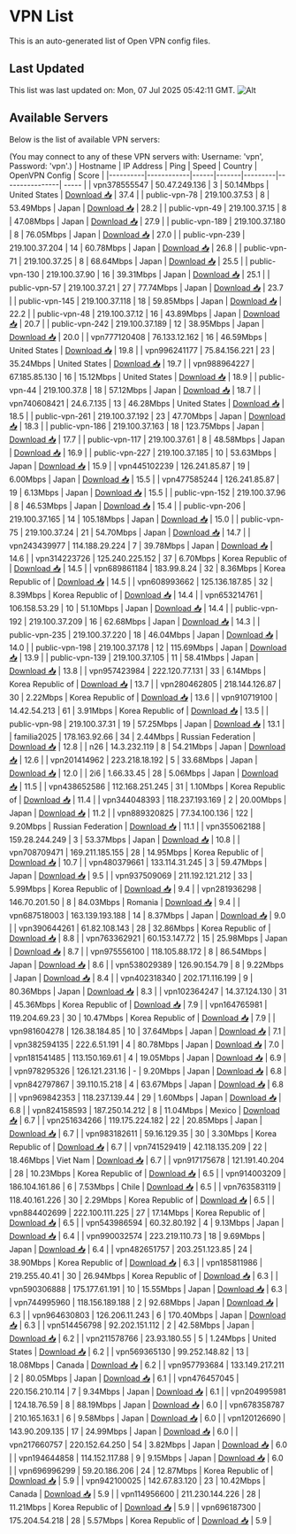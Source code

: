 # VPN List

This is an auto-generated list of Open VPN config files.

## Last Updated

This list was last updated on: Mon, 07 Jul 2025 05:42:11 GMT.
![Alt](https://repobeats.axiom.co/api/embed/186b98318ef1479477931607c1ad7d823f12451f.svg "Repobeats analytics image")

## Available Servers

Below is the list of available VPN servers:

(You may connect to any of these VPN servers with: Username: 'vpn', Password: 'vpn'.)
| Hostname | IP Address | Ping | Speed | Country | OpenVPN Config | Score |
|----------|------------|------|-------|---------|----------------| ----- |
| vpn378555547 | 50.47.249.136 | 3 | 50.14Mbps | United States | [Download 📥](./configs/server_0_US.ovpn) | 37.4 |
| public-vpn-78 | 219.100.37.53 | 8 | 53.49Mbps | Japan | [Download 📥](./configs/server_1_JP.ovpn) | 28.2 |
| public-vpn-49 | 219.100.37.15 | 8 | 47.08Mbps | Japan | [Download 📥](./configs/server_2_JP.ovpn) | 27.9 |
| public-vpn-189 | 219.100.37.180 | 8 | 76.05Mbps | Japan | [Download 📥](./configs/server_3_JP.ovpn) | 27.0 |
| public-vpn-239 | 219.100.37.204 | 14 | 60.78Mbps | Japan | [Download 📥](./configs/server_4_JP.ovpn) | 26.8 |
| public-vpn-71 | 219.100.37.25 | 8 | 68.64Mbps | Japan | [Download 📥](./configs/server_5_JP.ovpn) | 25.5 |
| public-vpn-130 | 219.100.37.90 | 16 | 39.31Mbps | Japan | [Download 📥](./configs/server_6_JP.ovpn) | 25.1 |
| public-vpn-57 | 219.100.37.21 | 27 | 77.74Mbps | Japan | [Download 📥](./configs/server_7_JP.ovpn) | 23.7 |
| public-vpn-145 | 219.100.37.118 | 18 | 59.85Mbps | Japan | [Download 📥](./configs/server_8_JP.ovpn) | 22.2 |
| public-vpn-48 | 219.100.37.12 | 16 | 43.89Mbps | Japan | [Download 📥](./configs/server_9_JP.ovpn) | 20.7 |
| public-vpn-242 | 219.100.37.189 | 12 | 38.95Mbps | Japan | [Download 📥](./configs/server_10_JP.ovpn) | 20.0 |
| vpn777120408 | 76.133.12.162 | 16 | 46.59Mbps | United States | [Download 📥](./configs/server_11_US.ovpn) | 19.8 |
| vpn996241177 | 75.84.156.221 | 23 | 35.24Mbps | United States | [Download 📥](./configs/server_12_US.ovpn) | 19.7 |
| vpn988964227 | 67.185.85.130 | 16 | 15.12Mbps | United States | [Download 📥](./configs/server_13_US.ovpn) | 18.9 |
| public-vpn-44 | 219.100.37.8 | 18 | 57.12Mbps | Japan | [Download 📥](./configs/server_14_JP.ovpn) | 18.7 |
| vpn740608421 | 24.6.7.135 | 13 | 46.28Mbps | United States | [Download 📥](./configs/server_15_US.ovpn) | 18.5 |
| public-vpn-261 | 219.100.37.192 | 23 | 47.70Mbps | Japan | [Download 📥](./configs/server_16_JP.ovpn) | 18.3 |
| public-vpn-186 | 219.100.37.163 | 18 | 123.75Mbps | Japan | [Download 📥](./configs/server_17_JP.ovpn) | 17.7 |
| public-vpn-117 | 219.100.37.61 | 8 | 48.58Mbps | Japan | [Download 📥](./configs/server_18_JP.ovpn) | 16.9 |
| public-vpn-227 | 219.100.37.185 | 10 | 53.63Mbps | Japan | [Download 📥](./configs/server_19_JP.ovpn) | 15.9 |
| vpn445102239 | 126.241.85.87 | 19 | 6.00Mbps | Japan | [Download 📥](./configs/server_20_JP.ovpn) | 15.5 |
| vpn477585244 | 126.241.85.87 | 19 | 6.13Mbps | Japan | [Download 📥](./configs/server_21_JP.ovpn) | 15.5 |
| public-vpn-152 | 219.100.37.96 | 8 | 46.53Mbps | Japan | [Download 📥](./configs/server_22_JP.ovpn) | 15.4 |
| public-vpn-206 | 219.100.37.165 | 14 | 105.18Mbps | Japan | [Download 📥](./configs/server_23_JP.ovpn) | 15.0 |
| public-vpn-75 | 219.100.37.24 | 21 | 54.70Mbps | Japan | [Download 📥](./configs/server_24_JP.ovpn) | 14.7 |
| vpn243439977 | 114.188.29.224 | 7 | 39.78Mbps | Japan | [Download 📥](./configs/server_25_JP.ovpn) | 14.6 |
| vpn314223726 | 125.240.225.152 | 37 | 6.70Mbps | Korea Republic of | [Download 📥](./configs/server_26_KR.ovpn) | 14.5 |
| vpn689861184 | 183.99.8.24 | 32 | 8.36Mbps | Korea Republic of | [Download 📥](./configs/server_27_KR.ovpn) | 14.5 |
| vpn608993662 | 125.136.187.85 | 32 | 8.39Mbps | Korea Republic of | [Download 📥](./configs/server_28_KR.ovpn) | 14.4 |
| vpn653214761 | 106.158.53.29 | 10 | 51.10Mbps | Japan | [Download 📥](./configs/server_29_JP.ovpn) | 14.4 |
| public-vpn-192 | 219.100.37.209 | 16 | 62.68Mbps | Japan | [Download 📥](./configs/server_30_JP.ovpn) | 14.3 |
| public-vpn-235 | 219.100.37.220 | 18 | 46.04Mbps | Japan | [Download 📥](./configs/server_31_JP.ovpn) | 14.0 |
| public-vpn-198 | 219.100.37.178 | 12 | 115.69Mbps | Japan | [Download 📥](./configs/server_32_JP.ovpn) | 13.9 |
| public-vpn-139 | 219.100.37.105 | 11 | 58.41Mbps | Japan | [Download 📥](./configs/server_33_JP.ovpn) | 13.8 |
| vpn957423984 | 222.120.77.131 | 33 | 6.14Mbps | Korea Republic of | [Download 📥](./configs/server_34_KR.ovpn) | 13.7 |
| vpn280462805 | 218.144.126.87 | 30 | 2.22Mbps | Korea Republic of | [Download 📥](./configs/server_35_KR.ovpn) | 13.6 |
| vpn910719100 | 14.42.54.213 | 61 | 3.91Mbps | Korea Republic of | [Download 📥](./configs/server_36_KR.ovpn) | 13.5 |
| public-vpn-98 | 219.100.37.31 | 19 | 57.25Mbps | Japan | [Download 📥](./configs/server_37_JP.ovpn) | 13.1 |
| familia2025 | 178.163.92.66 | 34 | 2.44Mbps | Russian Federation | [Download 📥](./configs/server_38_RU.ovpn) | 12.8 |
| n26 | 14.3.232.119 | 8 | 54.21Mbps | Japan | [Download 📥](./configs/server_39_JP.ovpn) | 12.6 |
| vpn201414962 | 223.218.18.192 | 5 | 33.68Mbps | Japan | [Download 📥](./configs/server_40_JP.ovpn) | 12.0 |
| 2i6 | 1.66.33.45 | 28 | 5.06Mbps | Japan | [Download 📥](./configs/server_41_JP.ovpn) | 11.5 |
| vpn438652586 | 112.168.251.245 | 31 | 1.10Mbps | Korea Republic of | [Download 📥](./configs/server_42_KR.ovpn) | 11.4 |
| vpn344048393 | 118.237.193.169 | 2 | 20.00Mbps | Japan | [Download 📥](./configs/server_43_JP.ovpn) | 11.2 |
| vpn889320825 | 77.34.100.136 | 122 | 9.20Mbps | Russian Federation | [Download 📥](./configs/server_44_RU.ovpn) | 11.1 |
| vpn355062188 | 159.28.244.249 | 3 | 53.37Mbps | Japan | [Download 📥](./configs/server_45_JP.ovpn) | 10.8 |
| vpn708709471 | 169.211.185.155 | 28 | 14.95Mbps | Korea Republic of | [Download 📥](./configs/server_46_KR.ovpn) | 10.7 |
| vpn480379661 | 133.114.31.245 | 3 | 59.47Mbps | Japan | [Download 📥](./configs/server_47_JP.ovpn) | 9.5 |
| vpn937509069 | 211.192.121.212 | 33 | 5.99Mbps | Korea Republic of | [Download 📥](./configs/server_48_KR.ovpn) | 9.4 |
| vpn281936298 | 146.70.201.50 | 8 | 84.03Mbps | Romania | [Download 📥](./configs/server_49_RO.ovpn) | 9.4 |
| vpn687518003 | 163.139.193.188 | 14 | 8.37Mbps | Japan | [Download 📥](./configs/server_50_JP.ovpn) | 9.0 |
| vpn390644261 | 61.82.108.143 | 28 | 32.86Mbps | Korea Republic of | [Download 📥](./configs/server_51_KR.ovpn) | 8.8 |
| vpn763362921 | 60.153.147.72 | 15 | 25.98Mbps | Japan | [Download 📥](./configs/server_52_JP.ovpn) | 8.7 |
| vpn975556100 | 118.105.88.172 | 8 | 86.54Mbps | Japan | [Download 📥](./configs/server_53_JP.ovpn) | 8.6 |
| vpn538029389 | 126.90.154.79 | 8 | 9.22Mbps | Japan | [Download 📥](./configs/server_54_JP.ovpn) | 8.4 |
| vpn402318340 | 202.171.116.199 | 9 | 80.36Mbps | Japan | [Download 📥](./configs/server_55_JP.ovpn) | 8.3 |
| vpn102364247 | 14.37.124.130 | 31 | 45.36Mbps | Korea Republic of | [Download 📥](./configs/server_56_KR.ovpn) | 7.9 |
| vpn164765981 | 119.204.69.23 | 30 | 10.47Mbps | Korea Republic of | [Download 📥](./configs/server_57_KR.ovpn) | 7.9 |
| vpn981604278 | 126.38.184.85 | 10 | 37.64Mbps | Japan | [Download 📥](./configs/server_58_JP.ovpn) | 7.1 |
| vpn382594135 | 222.6.51.191 | 4 | 80.78Mbps | Japan | [Download 📥](./configs/server_59_JP.ovpn) | 7.0 |
| vpn181541485 | 113.150.169.61 | 4 | 19.05Mbps | Japan | [Download 📥](./configs/server_60_JP.ovpn) | 6.9 |
| vpn978295326 | 126.121.231.16 | - | 9.20Mbps | Japan | [Download 📥](./configs/server_61_JP.ovpn) | 6.8 |
| vpn842797867 | 39.110.15.218 | 4 | 63.67Mbps | Japan | [Download 📥](./configs/server_62_JP.ovpn) | 6.8 |
| vpn969842353 | 118.237.139.44 | 29 | 1.60Mbps | Japan | [Download 📥](./configs/server_63_JP.ovpn) | 6.8 |
| vpn824158593 | 187.250.14.212 | 8 | 11.04Mbps | Mexico | [Download 📥](./configs/server_64_MX.ovpn) | 6.7 |
| vpn251634266 | 119.175.224.182 | 22 | 20.85Mbps | Japan | [Download 📥](./configs/server_65_JP.ovpn) | 6.7 |
| vpn983182611 | 59.16.129.35 | 30 | 3.30Mbps | Korea Republic of | [Download 📥](./configs/server_66_KR.ovpn) | 6.7 |
| vpn741529419 | 42.118.135.209 | 22 | 18.46Mbps | Viet Nam | [Download 📥](./configs/server_67_VN.ovpn) | 6.7 |
| vpn917175678 | 121.191.40.204 | 28 | 10.23Mbps | Korea Republic of | [Download 📥](./configs/server_68_KR.ovpn) | 6.5 |
| vpn914003209 | 186.104.161.86 | 6 | 7.53Mbps | Chile | [Download 📥](./configs/server_69_CL.ovpn) | 6.5 |
| vpn763583119 | 118.40.161.226 | 30 | 2.29Mbps | Korea Republic of | [Download 📥](./configs/server_70_KR.ovpn) | 6.5 |
| vpn884402699 | 222.100.111.225 | 27 | 17.14Mbps | Korea Republic of | [Download 📥](./configs/server_71_KR.ovpn) | 6.5 |
| vpn543986594 | 60.32.80.192 | 4 | 9.13Mbps | Japan | [Download 📥](./configs/server_72_JP.ovpn) | 6.4 |
| vpn990032574 | 223.219.110.73 | 18 | 9.69Mbps | Japan | [Download 📥](./configs/server_73_JP.ovpn) | 6.4 |
| vpn482651757 | 203.251.123.85 | 24 | 38.90Mbps | Korea Republic of | [Download 📥](./configs/server_74_KR.ovpn) | 6.3 |
| vpn185811986 | 219.255.40.41 | 30 | 26.94Mbps | Korea Republic of | [Download 📥](./configs/server_75_KR.ovpn) | 6.3 |
| vpn590306888 | 175.177.61.191 | 10 | 15.55Mbps | Japan | [Download 📥](./configs/server_76_JP.ovpn) | 6.3 |
| vpn744995960 | 118.156.189.188 | 2 | 92.68Mbps | Japan | [Download 📥](./configs/server_77_JP.ovpn) | 6.3 |
| vpn964630803 | 126.206.11.243 | 6 | 170.40Mbps | Japan | [Download 📥](./configs/server_78_JP.ovpn) | 6.3 |
| vpn514456798 | 92.202.151.112 | 2 | 42.58Mbps | Japan | [Download 📥](./configs/server_79_JP.ovpn) | 6.2 |
| vpn211578766 | 23.93.180.55 | 5 | 1.24Mbps | United States | [Download 📥](./configs/server_80_US.ovpn) | 6.2 |
| vpn569365130 | 99.252.148.82 | 13 | 18.08Mbps | Canada | [Download 📥](./configs/server_81_CA.ovpn) | 6.2 |
| vpn957793684 | 133.149.217.211 | 2 | 80.05Mbps | Japan | [Download 📥](./configs/server_82_JP.ovpn) | 6.1 |
| vpn476457045 | 220.156.210.114 | 7 | 9.34Mbps | Japan | [Download 📥](./configs/server_83_JP.ovpn) | 6.1 |
| vpn204995981 | 124.18.76.59 | 8 | 88.19Mbps | Japan | [Download 📥](./configs/server_84_JP.ovpn) | 6.0 |
| vpn678358787 | 210.165.163.1 | 6 | 9.58Mbps | Japan | [Download 📥](./configs/server_85_JP.ovpn) | 6.0 |
| vpn120126690 | 143.90.209.135 | 17 | 24.99Mbps | Japan | [Download 📥](./configs/server_86_JP.ovpn) | 6.0 |
| vpn217660757 | 220.152.64.250 | 54 | 3.82Mbps | Japan | [Download 📥](./configs/server_87_JP.ovpn) | 6.0 |
| vpn194644858 | 114.152.117.88 | 9 | 9.15Mbps | Japan | [Download 📥](./configs/server_88_JP.ovpn) | 6.0 |
| vpn696996299 | 59.20.186.206 | 24 | 12.87Mbps | Korea Republic of | [Download 📥](./configs/server_89_KR.ovpn) | 5.9 |
| vpn942100025 | 142.67.83.120 | 23 | 10.42Mbps | Canada | [Download 📥](./configs/server_90_CA.ovpn) | 5.9 |
| vpn114956600 | 211.230.144.226 | 28 | 11.21Mbps | Korea Republic of | [Download 📥](./configs/server_91_KR.ovpn) | 5.9 |
| vpn696187300 | 175.204.54.218 | 28 | 5.57Mbps | Korea Republic of | [Download 📥](./configs/server_92_KR.ovpn) | 5.9 |
